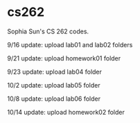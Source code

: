 # cs262
Sophia Sun's CS 262 codes.

9/16 update: upload lab01 and lab02 folders

9/21 update: upload homework01 folder

9/23 update: upload lab04 folder

10/2 update: upload lab05 folder

10/8 update: upload lab06 folder

10/14 update: upload homework02 folder
